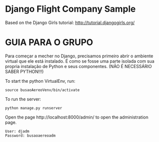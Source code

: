 # Django Flight Company Sample
Based on the Django Girls tutorial: http://tutorial.djangogirls.org/



# GUIA PARA O GRUPO


Para começar a mecher no Django, precisamos primeiro abrir o ambiente virtual que ele está instalado. É como se fosse uma parte isolada com sua propria instalação de Python e seus componentes. (NÃO É NECESSÁRIO SABER PYTHON!!!)

To start the python VirtualEnv, run:

```
source busaoAereoVenv/bin/activate
```
To run the server:
```
python manage.py runserver
```

Open the page http://localhost:8000/admin/ to open the administration page.
```
User: djadm
Password: busaoaereoadm
```
